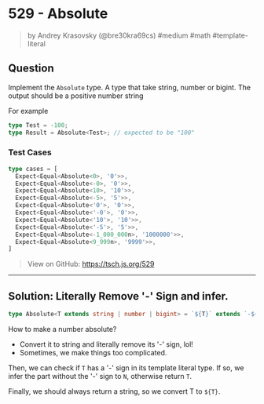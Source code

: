 # 529 - Absolute
> by Andrey Krasovsky (@bre30kra69cs) #medium #math #template-literal

## Question

Implement the `Absolute` type. A type that take string, number or bigint. The output should be a positive number string

For example

```ts
type Test = -100;
type Result = Absolute<Test>; // expected to be "100"
```

### Test Cases
```ts
type cases = [
  Expect<Equal<Absolute<0>, '0'>>,
  Expect<Equal<Absolute<-0>, '0'>>,
  Expect<Equal<Absolute<10>, '10'>>,
  Expect<Equal<Absolute<-5>, '5'>>,
  Expect<Equal<Absolute<'0'>, '0'>>,
  Expect<Equal<Absolute<'-0'>, '0'>>,
  Expect<Equal<Absolute<'10'>, '10'>>,
  Expect<Equal<Absolute<'-5'>, '5'>>,
  Expect<Equal<Absolute<-1_000_000n>, '1000000'>>,
  Expect<Equal<Absolute<9_999n>, '9999'>>,
]
```

> View on GitHub: https://tsch.js.org/529

---

## Solution: Literally Remove '-' Sign and infer.

```ts
type Absolute<T extends string | number | bigint> = `${T}` extends `-${infer N}` ? N : `${T}`;
```

How to make a number absolute?
- Convert it to string and literally remove its '-' sign, lol!
- Sometimes, we make things too complicated.

Then, we can check if `T` has a '-' sign in its template literal type. If so, we infer the part without the '-' sign to `N`, otherwise return `T`.

Finally, we should always return a string, so we convert T to `${T}`.
